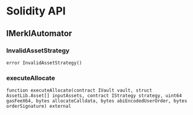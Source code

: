 # Solidity API

## IMerklAutomator

### InvalidAssetStrategy

```solidity
error InvalidAssetStrategy()
```

### executeAllocate

```solidity
function executeAllocate(contract IVault vault, struct AssetLib.Asset[] inputAssets, contract IStrategy strategy, uint64 gasFeeX64, bytes allocateCalldata, bytes abiEncodedUserOrder, bytes orderSignature) external
```

